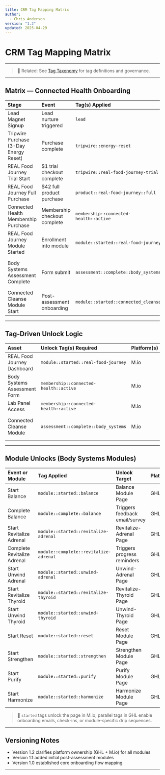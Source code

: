 ```yaml
---
title: CRM Tag Mapping Matrix
author:
  - Chris Anderson
version: "1.2"
updated: 2025-04-29
---
```

# CRM Tag Mapping Matrix
---
> 📎 Related: See [Tag Taxonomy](./tag-taxonomy.md) for tag definitions and governance.
---

## Matrix — Connected Health Onboarding

| Stage                                  | Event                        | Tag(s) Applied                         | Platform(s) | Notes                                    |
|:--------------------------------------|:-----------------------------|:---------------------------------------|:------------|:-----------------------------------------|
| Lead Magnet Signup                     | Lead nurture triggered       | `lead`                                 | GHL         | All new opt-ins                          |
| Tripwire Purchase (3-Day Energy Reset) | Purchase complete            | `tripwire::energy-reset`               | GHL         |                                          |
| REAL Food Journey Trial Start          | $1 trial checkout complete   | `tripwire::real-food-journey-trial`    | GHL         | Trial sequence initiated                 |
| REAL Food Journey Full Purchase        | $42 full product purchase    | `product::real-food-journey::full`     | GHL         |                                          |
| Connected Health Membership Purchase   | Membership checkout complete | `membership::connected-health::active` | GHL         | Triggers assessment and labs unlocks     |
| REAL Food Journey Module Started       | Enrollment into module       | `module::started::real-food-journey`   | GHL, M.io   | Module visibility unlocked |
| Body Systems Assessment Complete       | Form submit                  | `assessment::complete::body_systems`   | GHL         | Updates eligibility for Connected Cleanse |
| Connected Cleanse Module Start         | Post-assessment onboarding   | `module::started::connected_cleanse`   | GHL, M.io   | Module visibility unlocked |

---

## Tag-Driven Unlock Logic

| Asset | Unlock Tag(s) Required | Platform(s) | Notes |
|:------|:----------------------|:------------|:------|
| REAL Food Journey Dashboard | `module::started::real-food-journey` | M.io | |
| Body Systems Assessment Form | `membership::connected-health::active` | M.io | |
| Lab Panel Access | `membership::connected-health::active` | M.io | |
| Connected Cleanse Module | `assessment::complete::body_systems` | M.io | Unlocks after assessment completion |

---

## Module Unlocks (Body Systems Modules)

| Event or Module | Tag Applied                            | Unlock Target         | Platform(s) |
|:----------------|:---------------------------------------|:----------------------|:------------|
| Start Balance                  | `module::started::balance`               | Balance Module Page | GHL, M.io |
| Complete Balance               | `module::complete::balance`              | Triggers feedback email/survey | GHL |
| Start Revitalize Adrenal       | `module::started::revitalize-adrenal`    | Revitalize-Adrenal Page | GHL, M.io |
| Complete Revitalize Adrenal    | `module::complete::revitalize-adrenal`   | Triggers progress reminders | GHL |
| Start Unwind Adrenal           | `module::started::unwind-adrenal`        | Unwind-Adrenal Page | GHL, M.io |
| Start Revitalize Thyroid       | `module::started::revitalize-thyroid`    | Revitalize-Thyroid Page | GHL, M.io |
| Start Unwind Thyroid           | `module::started::unwind-thyroid`        | Unwind-Thyroid Page | GHL, M.io |
| Start Reset                    | `module::started::reset`                 | Reset Module Page | GHL, M.io |
| Start Strengthen               | `module::started::strengthen`            | Strengthen Module Page | GHL, M.io |
| Start Purify                   | `module::started::purify`                | Purify Module Page | GHL, M.io |
| Start Harmonize                | `module::started::harmonize`             | Harmonize Module Page | GHL, M.io |

> 🧠 `started` tags unlock the page in M.io; parallel tags in GHL enable onboarding emails, check-ins, or module-specific drip sequences.

---

## Versioning Notes
- Version 1.2 clarifies platform ownership (GHL + M.io) for all modules
- Version 1.1 added initial post-assessment modules
- Version 1.0 established core onboarding flow mapping

---